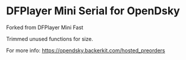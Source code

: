 # DFPlayer Mini Serial for OpenDsky
Forked from DFPlayer Mini Fast

Trimmed unused functions for size.

For more info:
https://opendsky.backerkit.com/hosted_preorders

